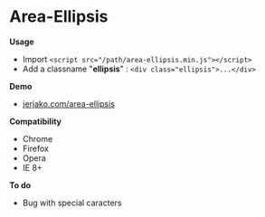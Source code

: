 Area-Ellipsis
=============

**Usage**
 - Import `<script src="/path/area-ellipsis.min.js"></script>`
 - Add a classname "**ellipsis**" : `<div class="ellipsis">...</div>`

**Demo**
 - [jerjako.com/area-ellipsis](http://jerjako.com/area-ellipsis/)

**Compatibility**
 - Chrome
 - Firefox
 - Opera
 - IE 8+

**To do**
 - Bug with special caracters